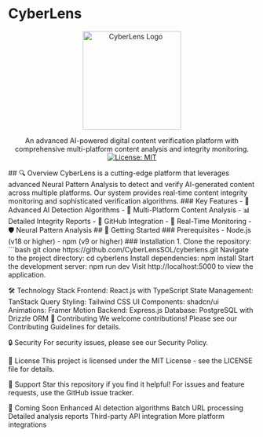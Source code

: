 # CyberLens
<div align="center">
  <img src="https://raw.githubusercontent.com/CyberLensSOL/cyberlens/main/public/assets/logo.png" alt="CyberLens Logo" width="200"/>
  
  An advanced AI-powered digital content verification platform with comprehensive multi-platform content analysis and integrity monitoring.
  [![License: MIT](https://img.shields.io/badge/License-MIT-purple.svg)](https://opensource.org/licenses/MIT)
</div>
## 🔍 Overview
CyberLens is a cutting-edge platform that leverages advanced Neural Pattern Analysis to detect and verify AI-generated content across multiple platforms. Our system provides real-time content integrity monitoring and sophisticated verification algorithms.
### Key Features
- 🤖 Advanced AI Detection Algorithms
- 🔄 Multi-Platform Content Analysis
- 📊 Detailed Integrity Reports
- 🔗 GitHub Integration
- 🚀 Real-Time Monitoring
- 🛡️ Neural Pattern Analysis
## 🚀 Getting Started
### Prerequisites
- Node.js (v18 or higher)
- npm (v9 or higher)
### Installation
1. Clone the repository:
```bash
git clone https://github.com/CyberLensSOL/cyberlens.git
Navigate to the project directory:
cd cyberlens
Install dependencies:
npm install
Start the development server:
npm run dev
Visit http://localhost:5000 to view the application.

🛠️ Technology Stack
Frontend: React.js with TypeScript
State Management: TanStack Query
Styling: Tailwind CSS
UI Components: shadcn/ui
Animations: Framer Motion
Backend: Express.js
Database: PostgreSQL with Drizzle ORM
🤝 Contributing
We welcome contributions! Please see our Contributing Guidelines for details.

🔒 Security
For security issues, please see our Security Policy.

📄 License
This project is licensed under the MIT License - see the LICENSE file for details.

🌟 Support
Star this repository if you find it helpful! For issues and feature requests, use the GitHub issue tracker.

🔮 Coming Soon
Enhanced AI detection algorithms
Batch URL processing
Detailed analysis reports
Third-party API integration
More platform integrations
